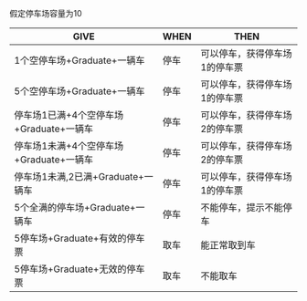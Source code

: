 假定停车场容量为10

|         GIVE       |WHEN                          |THEN                         |
|----------------|-------------------------------|-----------------------------|
|1个空停车场+Graduate+一辆车|停车|可以停车，获得停车场1的停车票|
|5个空停车场+Graduate+一辆车|停车|可以停车，获得停车场1的停车票|
|停车场1已满+4个空停车场+Graduate+一辆车|停车|可以停车，获得停车场2的停车票|
|停车场1未满+4个空停车场+Graduate+一辆车|停车|可以停车，获得停车场2的停车票|
|停车场1未满,2已满+Graduate+一辆车|停车|可以停车，获得停车场1的停车票|
|5个全满的停车场+Graduate+一辆车|停车|不能停车，提示不能停车|
|5停车场+Graduate+有效的停车票|取车|能正常取到车|
|5停车场+Graduate+无效的停车票|取车|不能取车|


